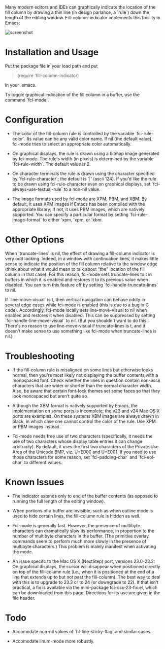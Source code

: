 Many modern editors and IDEs can graphically indicate the location of the
fill column by drawing a thin line (in design parlance, a \`rule\`) down the
length of the editing window.  Fill-column-indicator implements this
facility in Emacs:

![screenshot](https://github.com/alpaker/Fill-Column-Indicator/raw/master/FciRuleStyle.png)

Installation and Usage
======================

Put the package file in your load path and put

> (require 'fill-column-indicator)

in your .emacs.

To toggle graphical indication of the fill column in a buffer, use the
command \`fci-mode\`.

Configuration
=============

* The color of the fill-column rule is controlled by the variable
\`fci-rule-color\`.  Its value can be any valid color name.  If nil (the
default value), fci-mode tries to select an appropriate color
automatically.

* On graphical displays, the rule is drawn using a bitmap image generated by
fci-mode.  The rule's width (in pixels) is determined by the variable
\`fci-rule-width\`.  The default value is 2.

* On character terminals the rule is drawn using the character specified by
\`fci-rule-character\`; the default is \`|' (ascii 124).  If you'd like the
rule to be drawn using fci-rule-character even on graphical displays, set
\`fci-always-use-textual-rule\` to a non-nil value.

* The image formats used by fci-mode are XPM, PBM, and XBM.  By default, it
uses XPM images if Emacs has been compiled with the appropriate library;
if not, it uses PBM images, which are natively supported.  You can specify
a particular format by setting \`fci-rule-image-format\` to either 'xpm,
'xpm, or 'xbm.

Other Options
=============

When \`truncate-lines\` is nil, the effect of drawing a fill-column
indicator is very odd looking. Indeed, in a window with continuation
lines, it makes little sense to indicate the position of the fill column
relative to the window edge (think about what it would mean to talk about
"the" location of the fill column in that case).  For this reason,
fci-mode sets truncate-lines to t in buffers in which it is enabled and
restores it to its previous value when disabled.  You can turn this
feature off by setting \`fci-handle-truncate-lines\` to nil.

If \`line-move-visual\` is t, then vertical navigation can behave oddly in
several edge cases while fci-mode is enabled (this is due to a bug in C
code).  Accordingly, fci-mode locally sets line-move-visual to nil when
enabled and restores it when disabled.  This can be suppressed by setting
\`fci-handle-line-move-visual\` to nil.  (But you shouldn't want to do
this.  There's no reason to use line-move-visual if truncate-lines is t,
and it doesn't make sense to use something like fci-mode when
truncate-lines is nil.)

Troubleshooting
===============

* If the fill-column rule is misaligned on some lines but otherwise looks
  normal, then you're most likely not displaying the buffer contents with
  a monospaced font.  Check whether the lines in question contain
  non-ascii characters that are wider or shorter than the normal character
  width.  Also, be aware that certain font-lock themes set some faces so
  that they look monospaced but aren't quite so.

* Although the XBM format is natively supported by Emacs, the
  implementation on some ports is incomplete; the v23 and v24 Mac OS X
  ports are examples.  On these systems XBM images are always drawn in
  black, in which case one cannot control the color of the rule.  Use XPM
  or PBM images instead.

* Fci-mode needs free use of two characters (specifically, it needs the
  use of two characters whose display table entries it can change
  arbitrarily).  By default, it uses the first two characters of the
  Private Use Area of the Unicode BMP, viz. U+E000 and U+E001.  If you
  need to use those characters for some reason, set \`fci-padding-char\` and
  \`fci-eol-char\` to different values.

Known Issues
============

* The indicator extends only to end of the buffer contents (as opposed to
  running the full length of the editing window).

* When portions of a buffer are invisible, such as when outline mode is
  used to hide certain lines, the fill-column rule is hidden as
  well. 

* Fci-mode is generally fast.  However, the presence of multibyte characters
  can dramatically slow its performance, in proportion to the number of
  multibyte characters in the buffer. (The primitive overlay commands seem to
  perform much more slowly in the presence of multibyte characters.) This
  problem is mainly manifest when activating the mode.

* An issue specifc to the Mac OS X (NextStep) port, versions 23.0-23.2: On
  graphical displays, the cursor will disappear when positioned directly on
  top of the fill-column rule (i.e., when it is positioned at the end of a
  line that extends up to but not past the fill-column).  The best way to
  deal with this is to upgrade to 23.3 or to 24 (or downgrade to 22).  If
  that isn't practical, a fix is available via the mini-package
  fci-osx-23-fix.el, which can be downloaded from this page.  Directions for
  its use are given in the file header.

Todo
====

* Accomodate non-nil values of \`hl-line-sticky-flag\` and similar cases.

* Accomodate linum-mode more robustly.